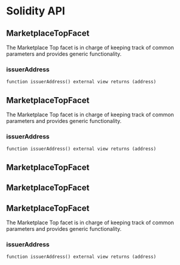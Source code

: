 # Solidity API

## MarketplaceTopFacet

The Marketplace Top facet is in charge of keeping track of common parameters and provides
generic functionality.

### issuerAddress

```solidity
function issuerAddress() external view returns (address)
```

## MarketplaceTopFacet

The Marketplace Top facet is in charge of keeping track of common parameters and provides
generic functionality.

### issuerAddress

```solidity
function issuerAddress() external view returns (address)
```

## MarketplaceTopFacet

## MarketplaceTopFacet

## MarketplaceTopFacet

The Marketplace Top facet is in charge of keeping track of common parameters and provides
generic functionality.

### issuerAddress

```solidity
function issuerAddress() external view returns (address)
```

